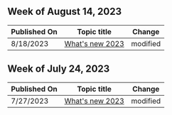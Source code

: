 <!-- This file is generated automatically each week. Changes made to this file will be overwritten.-->



## Week of August 14, 2023


| Published On |Topic title | Change |
|------|------------|--------|
| 8/18/2023 | [What's new 2023](/managed-desktop/whats-new/whats-new-2023) | modified |


## Week of July 24, 2023


| Published On |Topic title | Change |
|------|------------|--------|
| 7/27/2023 | [What's new 2023](/managed-desktop/whats-new/whats-new-2023) | modified |
